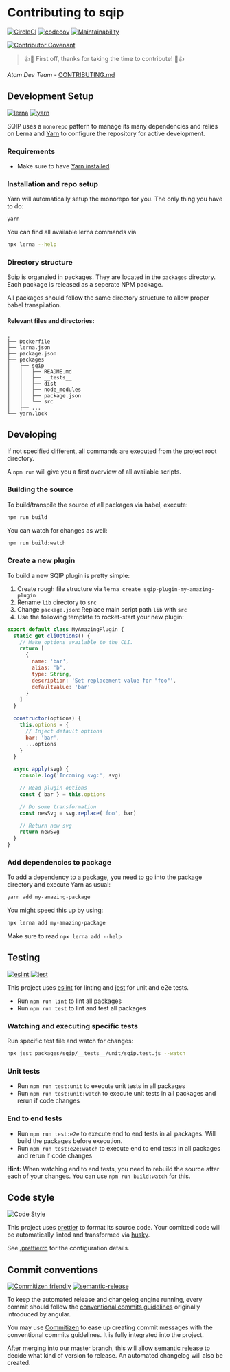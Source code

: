 # Contributing to sqip

[![CircleCI](https://circleci.com/gh/axe312ger/sqip.svg?style=svg)](https://circleci.com/gh/axe312ger/sqip) [![codecov](https://codecov.io/gh/axe312ger/sqip/branch/master/graph/badge.svg)](https://codecov.io/gh/axe312ger/sqip) [![Maintainability](https://api.codeclimate.com/v1/badges/fc81fa5e535561c0a6ff/maintainability)](https://codeclimate.com/github/axe312ger/sqip/maintainability)

[![Contributor Covenant](https://img.shields.io/badge/Contributor%20Covenant-v1.4%20adopted-ff69b4.svg)](CODE_OF_CONDUCT.md)


> :+1::tada: First off, thanks for taking the time to contribute! :tada::+1:

*Atom Dev Team* - [CONTRIBUTING.md](https://github.com/atom/atom/blob/master/CONTRIBUTING.md)



## Development Setup

[![lerna](https://img.shields.io/badge/lerna-monorepo-4B32C3.svg?logo=lerna&style=flat)](https://lerna.js.org/) [![yarn](https://img.shields.io/badge/yarn-package%20management-C21325.svg?logo=yarn&style=flat)](https://yarnpkg.com)

SQIP uses a `monorepo` pattern to manage its many dependencies and relies on Lerna and [Yarn](https://yarnpkg.com/) to configure the repository for active development.

### Requirements

* Make sure to have [Yarn installed](https://yarnpkg.com/en/docs/install)

### Installation and repo setup

Yarn will automatically setup the monorepo for you. The only thing you have to do:

```sh
yarn
```

You can find all available lerna commands via

```sh
npx lerna --help
```

### Directory structure

Sqip is organzied in packages. They are located in the `packages` directory. Each package is released as a seperate NPM package.

All packages should follow the same directory structure to allow proper babel transpilation.

#### Relevant files and directories:

```
.
├── Dockerfile
├── lerna.json
├── package.json
├── packages
│   ├── sqip
│   │   ├── README.md
│   │   ├── __tests__
│   │   ├── dist
│   │   ├── node_modules
│   │   ├── package.json
│   │   └── src
│   ├── ...
└── yarn.lock
```

## Developing

If not specified different, all commands are executed from the project root directory.

A `npm run` will give you a first overview of all available scripts.

### Building the source

To build/transpile the source of all packages via babel, execute:

```sh
npm run build
```

You can watch for changes as well:

```sh
npm run build:watch
```

### Create a new plugin

To build a new SQIP plugin is pretty simple:

1. Create rough file structure via `lerna create sqip-plugin-my-amazing-plugin`
2. Rename `lib` directory to `src`
3. Change `package.json`: Replace main script path `lib` with `src`
4. Use the following template to rocket-start your new plugin:

```js
export default class MyAmazingPlugin {
  static get cliOptions() {
    // Make options available to the CLI.
    return [
      {
        name: 'bar',
        alias: 'b',
        type: String,
        description: 'Set replacement value for "foo"',
        defaultValue: 'bar'
      }
    ]
  }

  constructor(options) {
    this.options = {
      // Inject default options
      bar: 'bar',
      ...options
    }
  }

  async apply(svg) {
    console.log('Incoming svg:', svg)

    // Read plugin options
    const { bar } = this.options

    // Do some transformation
    const newSvg = svg.replace('foo', bar)

    // Return new svg
    return newSvg
  }
}
```

### Add dependencies to package

To add a dependency to a package, you need to go into the package directory and execute Yarn as usual:

```sh
yarn add my-amazing-package
```

You might speed this up by using:

```sh
npx lerna add my-amazing-package
```

Make sure to read `npx lerna add --help`

## Testing

[![eslint](https://img.shields.io/badge/eslint-linting-4B32C3.svg?logo=eslint&style=flat)](https://eslint.org/) [![jest](https://img.shields.io/badge/jest-testing-C21325.svg?logo=jest&style=flat)](https://github.com/facebook/jest)

This project uses [eslint](https://eslint.org/) for linting and [jest](https://github.com/facebook/jest) for unit and e2e tests.

* Run `npm run lint` to lint all packages
* Run `npm run test` to lint and test all packages

### Watching and executing specific tests

Run specific test file and watch for changes:

```sh
npx jest packages/sqip/__tests__/unit/sqip.test.js --watch
```

### Unit tests

* Run `npm run test:unit` to execute unit tests in all packages
* Run `npm run test:unit:watch` to execute unit tests in all packages and rerun if code changes

### End to end tests

* Run `npm run test:e2e` to execute end to end tests in all packages. Will build the packages before execution.
* Run `npm run test:e2e:watch` to execute end to end tests in all packages and rerun if code changes

**Hint:** When watching end to end tests, you need to rebuild the source after each of your changes. You can use `npm run build:watch` for this.

## Code style

[![Code Style](https://img.shields.io/badge/code_style-prettier-ff69b4.svg?style=flat)](https://prettier.io/)

This project uses [prettier](https://prettier.io/) to format its source code. Your comitted code will be automatically linted and transformed via [husky](https://www.npmjs.com/package/husky).

See [.prettierrc](.prettierrc) for the configuration details.

## Commit conventions

[![Commitizen friendly](https://img.shields.io/badge/commitizen-friendly-brightgreen.svg)](http://commitizen.github.io/cz-cli/) [![semantic-release](https://img.shields.io/badge/%20%20%F0%9F%93%A6%F0%9F%9A%80-semantic--release-e10079.svg)](https://github.com/semantic-release/semantic-release)

To keep the automated release and changelog engine running, every commit should follow the [conventional commits guidelines](https://www.conventionalcommits.org/) originally introduced by angular.

You may use [Commitizen](https://commitizen.github.io/cz-cli/) to ease up creating commit messages with the conventional commits guidelines. It is fully integrated into the project.

After merging into our master branch, this will allow [semantic release](https://github.com/semantic-release/semantic-release) to decide what kind of version to release. An automated changelog will also be created.

